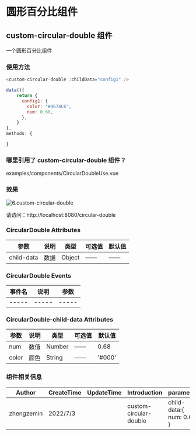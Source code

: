 

# 圆形百分比组件

## custom-circular-double 组件

一个圆形百分比组件


### 使用方法

```javascript
<custom-circular-double :childData="config1" />

data(){
    return {
      config1: {
        color: "#4674C6",
        num: 0.68,
      },
    }
},
methods: {

}
```

### 哪里引用了 custom-circular-double 组件？

examples/components/CircularDoubleUse.vue

### 效果

![6.custom-circular-double](https://gitee.com/zhengzem/graphic-bed/raw/master/img/20220703111543.png)

请访问：http://localhost:8080/circular-double

### CircularDouble Attributes

| 参数            | 说明                                        | 类型    | 可选值 | 默认值 |
| --------------- | ------------------------------------------- | ------- | ------ | ------ |
| child-data      | 数据                                  | Object  | ——     | ——     |


### CircularDouble Events

| 事件名        | 说明                                       | 参数                    |
| ------------- | ------------------------------------------ | ----------------------- | 
| -----     | -----               | -----     |


### CircularDouble-child-data Attributes

| 参数            | 说明                                        | 类型    | 可选值 | 默认值 |
| --------------- | ------------------------------------------- | ------- | ------ | ------ |
| num      | 数值                                  | Number  | ——     | 0.68     |
| color      | 颜色                                       | String  | ——     | '#000'     |

### 组件相关信息

| Author     | CreateTime | UpdateTime | Introduction | parameter                                                                                                                          |
| ---------- | ---------- | ---------- | ------------ | ---------------------------------------------------------------------------------------------------------------------------------- |
| zhengzemin | 2022/7/3  |            | custom-circular-double  | child-data:{ <br />num: 0.68<br />}<br />  |

